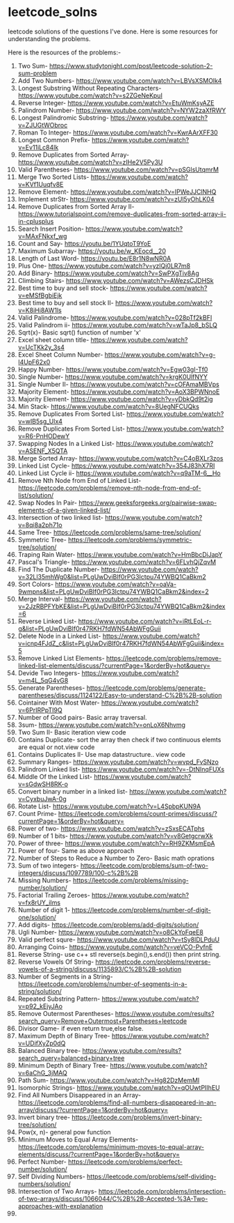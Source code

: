 # leetcode_solns
leetcode solutions of the questions I've done.
Here is some resources for understanding the problems.

Here is the resources of the problems:-
1)  Two Sum- https://www.studytonight.com/post/leetcode-solution-2-sum-problem
2)  Add Two Numbers- https://www.youtube.com/watch?v=LBVsXSMOIk4
3)  Longest Substring Without Repeating Characters- https://www.youtube.com/watch?v=s2ZGeNeKpuI
4)  Reverse Integer- https://www.youtube.com/watch?v=EtuWmKsyAZE
5)  Palindrom Number- https://www.youtube.com/watch?v=NYW2zaXfRWY
6)  Longest Palindromic Substring- https://www.youtube.com/watch?v=ZJUGtWObroc
7)  Roman To Integer- https://www.youtube.com/watch?v=KwrAArXFF30
8)  Longest Common Prefix- https://www.youtube.com/watch?v=Ev11iLc84lk
9)  Remove Duplicates from Sorted Array- https://www.youtube.com/watch?v=zIHe2V5Py3U
10) Valid Parentheses- https://www.youtube.com/watch?v=pSGlsUtqmrM
11) Merge Two Sorted Lists- https://www.youtube.com/watch?v=KVf1Uuqfv8E
12) Remove Element- https://www.youtube.com/watch?v=IPWeJJClNHQ
13) Implement strStr- https://www.youtube.com/watch?v=zUl5yOhLK04
14) Remove Duplicates from Sorted Array  II- https://www.tutorialspoint.com/remove-duplicates-from-sorted-array-ii-in-cplusplus
15) Search Insert Position- https://www.youtube.com/watch?v=MAxFNkxf_wg
16) Count and Say- https://youtu.be/1YUqtoT9YoE
17) Maximum Subarray- https://youtu.be/w_KEocd__20
18) Length of Last Word- https://youtu.be/E8r1N8wNR0A
19) Plus One- https://www.youtube.com/watch?v=yzlQj0LR7m8
20) Add Binary- https://www.youtube.com/watch?v=SwPXgTiv8Ag
21) Climbing Stairs- https://www.youtube.com/watch?v=AWezsCJDHSk
22) Best time to buy and sell stock- https://www.youtube.com/watch?v=eMSfBgbiEjk
23) Best time to buy and sell stock II- https://www.youtube.com/watch?v=K8iHi8AW1ls
24) Valid Palindrome- https://www.youtube.com/watch?v=028pTf2kBFI 
25) Valid Palindrom ii- https://www.youtube.com/watch?v=wTaJp8_bSLQ
26) Sqrt(x)- Basic sqrt() function of number 'x'
27) Excel sheet column title- https://www.youtube.com/watch?v=UcTKk2y_3s4
28) Excel Sheet Column Number- https://www.youtube.com/watch?v=g-l4UpF62x0
29) Happy Number- https://www.youtube.com/watch?v=Egw03gI-Tf0
30) Single Number- https://www.youtube.com/watch?v=krgK0UlfNYY
31) Single Number II- https://www.youtube.com/watch?v=cOFAmaMBVps
32) Majority Element- https://www.youtube.com/watch?v=AoX3BPWNnoE
33) Majority Element- https://www.youtube.com/watch?v=yDbkQd9t2ig
34) Min Stack- https://www.youtube.com/watch?v=8UegNFCUQks
35) Remove Duplicates From Sorted List- https://www.youtube.com/watch?v=wIB5sg_Ulx4
36) Remove Duplicates From Sorted List- https://www.youtube.com/watch?v=R6-PnHODewY
37) Swapping Nodes In a Linked List- https://www.youtube.com/watch?v=ASENF_X5QTA
38) Merge Sorted Array- https://www.youtube.com/watch?v=C4oBXLr3zos
39) Linked List Cycle- https://www.youtube.com/watch?v=354J83hX7RI
40) Linked List Cycle ii- https://www.youtube.com/watch?v=q9aTM-6__Ho
41) Remove Nth Node from End of Linked List- https://leetcode.com/problems/remove-nth-node-from-end-of-list/solution/
42) Swap Nodes In Pair- https://www.geeksforgeeks.org/pairwise-swap-elements-of-a-given-linked-list/
43) Intersection of two linked list- https://www.youtube.com/watch?v=8qi8a2ph71o
44) Same Tree- https://leetcode.com/problems/same-tree/solution/
45) Symmetric Tree- https://leetcode.com/problems/symmetric-tree/solution/
46) Traping Rain Water- https://www.youtube.com/watch?v=HmBbcDiJapY
47) Pascal's Triangle- https://www.youtube.com/watch?v=6FLvhQjZqvM
48) Find The Duplicate Number- https://www.youtube.com/watch?v=32Ll35mhWg0&list=PLgUwDviBIf0rPG3Ictpu74YWBQ1CaBkm2
49) Sort Colors- https://www.youtube.com/watch?v=oaVa-9wmpns&list=PLgUwDviBIf0rPG3Ictpu74YWBQ1CaBkm2&index=2
50) Merge Interval- https://www.youtube.com/watch?v=2JzRBPFYbKE&list=PLgUwDviBIf0rPG3Ictpu74YWBQ1CaBkm2&index=6
51) Reverse Linked List- https://www.youtube.com/watch?v=iRtLEoL-r-g&list=PLgUwDviBIf0r47RKH7fdWN54AbWFgGuii
52) Delete Node in a Linked List- https://www.youtube.com/watch?v=icnp4FJdZ_c&list=PLgUwDviBIf0r47RKH7fdWN54AbWFgGuii&index=5
53) Remove Linked List Elements- https://leetcode.com/problems/remove-linked-list-elements/discuss/?currentPage=1&orderBy=hot&query=
54) Devide Two Integers- https://www.youtube.com/watch?v=m4L_5qG4vG8
55) Generate Parentheses- https://leetcode.com/problems/generate-parentheses/discuss/1124122/Easy-to-understand-C%2B%2B-solution
56) Cointainer With Most Water- https://www.youtube.com/watch?v=6PrIRPpTI9Q
57) Number of Good pairs- Basic array traversal.
58) 3sum- https://www.youtube.com/watch?v=onLoX6Nhvmg
59) Two Sum II- Basic iteration view code
60) Contains Duplicate- sort the array then check if two continuous elemts are equal or not.view code
61) Contains Duplicates II- Use map datastructure.. view code
62) Summary Ranges- https://www.youtube.com/watch?v=wvpd_FvSNzo
63) Palindrom Linked list- https://www.youtube.com/watch?v=-DtNInqFUXs
64) Middle Of the Linked List- https://www.youtube.com/watch?v=sGdwSH8RK-o
65) Convert binary number in a linked list- https://www.youtube.com/watch?v=CyxbuJwA-0g
66) Rotate List- https://www.youtube.com/watch?v=L4SpbpKUN9A
67) Count Prime- https://leetcode.com/problems/count-primes/discuss/?currentPage=1&orderBy=hot&query=
68) Power of two- https://www.youtube.com/watch?v=zSxsECATphs
69) Number of 1 bits- https://www.youtube.com/watch?v=v8GetgcrwXk
70) Power of three- https://www.youtube.com/watch?v=RH9ZKMsmEpA
71) Power of four- Same as above approach
72) Number of Steps to Reduce a Number to Zero- Basic math oprations
73) Sum of two integers- https://leetcode.com/problems/sum-of-two-integers/discuss/1097789/100-c%2B%2B
74) Missing Numbers- https://leetcode.com/problems/missing-number/solution/
75) Factorial Trailing Zeroes- https://www.youtube.com/watch?v=fx8rUY_iIms
76) Number of digit 1- https://leetcode.com/problems/number-of-digit-one/solution/
77) Add digits- https://leetcode.com/problems/add-digits/solution/
78) Ugli Number- https://www.youtube.com/watch?v=o8CkYoFqeE8
79) Valid perfect squre- https://www.youtube.com/watch?v=tSy8lDLPduU
80) Arranging Coins- https://www.youtube.com/watch?v=veVCO-PvfnE
81) Reverse String- use c++ stl reverse(s.begin(),s.end()) then print string.
82) Reverse Vowels Of String- https://leetcode.com/problems/reverse-vowels-of-a-string/discuss/1135893/C%2B%2B-solution
83) Number of Segments in a String- https://leetcode.com/problems/number-of-segments-in-a-string/solution/
84) Repeated Substring Pattern- https://www.youtube.com/watch?v=p92_kEjyJAo
85) Remove Outermost Parentheses- https://www.youtube.com/results?search_query=Remove+Outermost+Parentheses+leetcode
86) Divisor Game- if even return true,else false.
87) Maximum Depth of Binary Tree- https://www.youtube.com/watch?v=UDifXyZp0dQ
88) Balanced Binary tree- https://www.youtube.com/results?search_query=balanced+binary+tree
89) Minimum Depth of Binary Tree- https://www.youtube.com/watch?v=6aChG_3jMAQ
90) Path Sum- https://www.youtube.com/watch?v=Hg82DzMemMI
91) Isomorphic Strings- https://www.youtube.com/watch?v=qOUwtPIIhEU
92) Find All Numbers Disappeared in an Array- https://leetcode.com/problems/find-all-numbers-disappeared-in-an-array/discuss/?currentPage=1&orderBy=hot&query=
93) Invert binary tree- https://leetcode.com/problems/invert-binary-tree/solution/
94) Pow(x, n)- general pow function
95) Minimum Moves to Equal Array Elements- https://leetcode.com/problems/minimum-moves-to-equal-array-elements/discuss/?currentPage=1&orderBy=hot&query=
96) Perfect Number- https://leetcode.com/problems/perfect-number/solution/
97) Self Dividing Numbers- https://leetcode.com/problems/self-dividing-numbers/solution/
98) Intersection of Two Arrays- https://leetcode.com/problems/intersection-of-two-arrays/discuss/1066044/C%2B%2B-Accepted-%3A-Two-approaches-with-explanation
99) 

